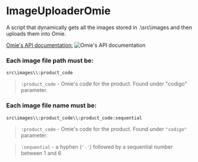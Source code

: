# ImageUploaderOmie
 A script that dynamically gets all the images stored in .\src\images and then uploads them into Omie.

 [Omie's API documentation:](https://app.omie.com.br/)
 ![[Omie's API documentation](https://app.omie.com.br/developer/service-list/)](https://i.imgur.com/rbSJQ18.png)

 ### Each image file path must be:
 `src\images\\:product_code`

 > `:product_code` - Omie's code for the product. Found under "codigo" parameter.

 ### Each image file name must be:
 `src\images\\:product_code\\:product_code:sequential`

 > `:product_code` - Omie's code for the product. Found under `"codigo"` parameter.
 
 >`:sequential` - a hyphen (`'-'`) followed by a sequential number between 1 and 6


